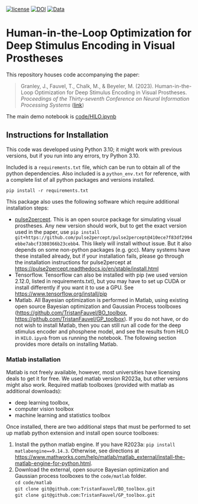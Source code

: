 [![license](https://img.shields.io/badge/License-BSD%203--Clause-blue.svg)](https://github.com/bionicvisionlab/2023-NeurIPS-HILO/blob/master/LICENSE)
[![DOI](https://img.shields.io/badge/DOI-10.1145%2F3458709.3458982-orange)](https://doi.org/10.48550/arXiv.2306.13104)
[![Data](https://img.shields.io/badge/data-osf.io-lightgrey.svg)](https://osf.io/pc73x/)
# Human-in-the-Loop Optimization for Deep Stimulus Encoding in Visual Prostheses
This repository houses code accompanying the paper:

> Granley, J., Fauvel, T., Chalk, M., & Beyeler, M. (2023). Human-in-the-Loop Optimization for Deep Stimulus Encoding in Visual Prostheses. _Proceedings of the Thirty-seventh Conference on Neural Information Processing Systems_ ([link](https://arxiv.org/pdf/2306.13104.pdf))

The main demo notebook is [code/HILO.ipynb](https://github.com/bionicvisionlab/2023-NeurIPS-HILO/tree/master/code/HILO.ipynb)

## Instructions for Installation
This code was developed using Python 3.10; it might work with previous versions, but if you run into any errors, try Python 3.10.

Included is a `requirements.txt` file, which can be run to obtain all of the python dependencies. Also included is a `python_env.txt` for reference, with a complete list of all python packages and versions installed.

`pip install -r requirements.txt`


This package also uses the following software which require additional installation steps:
- [pulse2percept](https://pulse2percept.readthedocs.io/). This is an open source package for simulating visual prostheses. Any new version should work, but to get the exact version used in the paper, use `pip install git+https://github.com/pulse2percept/pulse2percept@410ece7f83df2994ebbe7abcf3380366b23cebb4`. This likely will install without issue. But it also depends on some non-python packages (e.g. gcc). Many systems have these installed already, but if your installation fails, please go through the installation instructions for pulse2percept at https://pulse2percept.readthedocs.io/en/stable/install.html
- Tensorflow. Tensorflow can also be installed with pip (we used version 2.12.0, listed in requirements.txt), but you may have to set up CUDA or install differently if you want it to use a GPU. See https://www.tensorflow.org/install/pip
- Matlab. All Bayesian optimization is performed in Matlab, using existing open source Bayesian optimization and Gaussian Process toolboxes (https://github.com/TristanFauvel/BO_toolbox, https://github.com/TristanFauvel/GP_toolbox). If you do not have, or do not wish to install Matlab, then you can still run all code for the deep stimulus encoder and phosphene model, and see the results from HILO in `HILO.ipynb` from us running the notebook. The following section provides more details on installing Matlab.

### Matlab installation
Matlab is not freely available, however, most universities have licensing deals to get it for free. We used matlab version R2023a, but other versions might also work. 
Required matlab toolboxes (provided with matlab as additional downloads):
- deep learning toolbox,
- computer vision toolbox
- machine learning and statistics toolbox 

Once installed, there are two additional steps that must be performed to set up matlab python extension and install open source toolboxes: 
1) Install the python matlab engine. If you have R2023a: `pip install matlabengine==9.14.3`. Otherwise, see directions at https://www.mathworks.com/help/matlab/matlab_external/install-the-matlab-engine-for-python.html.
2) Download the external, open source Bayesian optimization and Gaussian process toolboxes to the `code/matlab` folder. \
`cd code/matlab` \
`git clone git@github.com:TristanFauvel/BO_toolbox.git` \
`git clone git@github.com:TristanFauvel/GP_toolbox.git`

